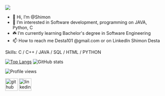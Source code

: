 ![](https://github.com/Desta101/Shimon/blob/5c5841dafca271934e07d3d71902f810275e76a8/%E2%80%AAbanner.jpg)

- 👋 Hi, I’m @Shimon 
- 👀 I’m interested in Software development, programming on JAVA, Python, C 
- ☘️ I’m currently learning Bachelor's degree in Software Engineering
- 📫 How to reach me Desta101 @gmail.com or on LinkedIn Shimon Desta

Skills: C / C++ / JAVA / SQL  / HTML / PYTHON


[![Top Langs](https://github-readme-stats.vercel.app/api/top-langs/?username=Desta101)](https://github.com/anuraghazra/github-readme-stats)
![GitHub stats](https://github-readme-stats.vercel.app/api?username=Desta101&show_icons=true)  

![Profile views](https://gpvc.arturio.dev/Desta101)  

[<img src='https://cdn.jsdelivr.net/npm/simple-icons@3.0.1/icons/github.svg' alt='github' height='40'>](https://github.com/Desta101)  [<img src='https://cdn.jsdelivr.net/npm/simple-icons@3.0.1/icons/linkedin.svg' alt='linkedin' height='40'>](https://www.linkedin.com/in/https://www.linkedin.com/in/shimon-desta-878043211//)  

